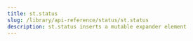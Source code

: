 ```yaml
---
title: st.status
slug: /library/api-reference/status/st.status
description: st.status inserts a mutable expander element
---
```


<Autofunction function="streamlit.status" />

<Autofunction function="StatusContainer.update" />
